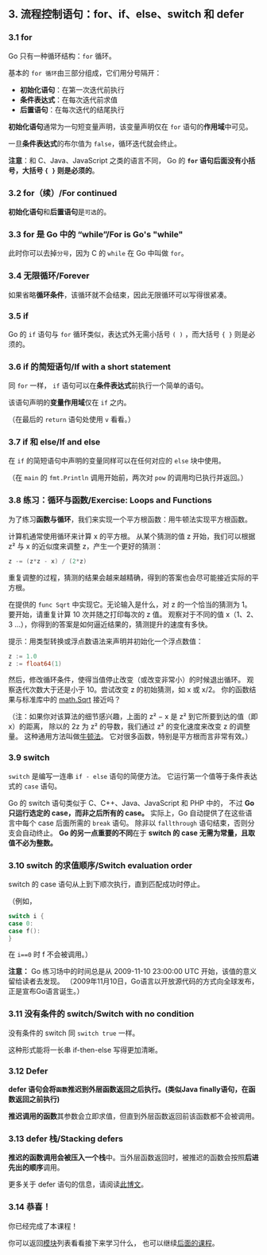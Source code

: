
## 3. 流程控制语句：for、if、else、switch 和 defer


### 3.1 for
Go 只有一种循环结构：`for` 循环。

基本的 `for 循环`由三部分组成，它们用分号隔开：
* **初始化语句**：在第一次迭代前执行
* **条件表达式**：在每次迭代前求值
* **后置语句**：在每次迭代的结尾执行

**初始化语句**通常为一句短变量声明，该变量声明仅在 `for` 语句的**作用域**中可见。

一旦**条件表达式**的布尔值为 `false`，循环迭代就会终止。

**注意**：和 C、Java、JavaScript 之类的语言不同，
Go 的 **`for` 语句后面没有小括号，大括号 `{ }` 则是必须的**。


### 3.2 for（续）/For continued
**初始化语句**和**后置语句**是`可选`的。


### 3.3 for 是 Go 中的 “while”/For is Go's "while"
此时你可以去掉`分号`，因为 C 的 `while` 在 Go 中叫做 `for`。


### 3.4 无限循环/Forever
如果省略**循环条件**，该循环就不会结束，因此无限循环可以写得很紧凑。


### 3.5 if
Go 的 `if` 语句与 `for` 循环类似，表达式外无需小括号 `( )` ，而大括号 `{ }` 则是必须的。


### 3.6 if 的简短语句/If with a short statement
同 `for` 一样， `if` 语句可以在**条件表达式**前执行一个简单的语句。

该语句声明的**变量作用域**仅在 `if` 之内。

（在最后的 `return` 语句处使用 `v` 看看。）


### 3.7 if 和 else/If and else
在 `if` 的简短语句中声明的变量同样可以在任何对应的 `else` 块中使用。

（在 `main` 的 `fmt.Println` 调用开始前，两次对 `pow` 的调用均已执行并返回。）


### 3.8 练习：循环与函数/Exercise: Loops and Functions
为了练习**函数与循环**，我们来实现一个平方根函数：用牛顿法实现平方根函数。

计算机通常使用循环来计算 x 的平方根。
从某个猜测的值 z 开始，我们可以根据 z² 与 x 的近似度来调整 z，产生一个更好的猜测：
```go
z -= (z*z - x) / (2*z)
```
重复调整的过程，猜测的结果会越来越精确，得到的答案也会尽可能接近实际的平方根。

在提供的 `func Sqrt` 中实现它。无论输入是什么，对 z 的一个恰当的猜测为 1。
要开始，请重复计算 10 次并随之打印每次的 z 值。
观察对于不同的值 x（1、2、3 ...），你得到的答案是如何逼近结果的，猜测提升的速度有多快。

提示：用类型转换或浮点数语法来声明并初始化一个浮点数值：
```go
z := 1.0
z := float64(1)
```

然后，修改循环条件，使得当值停止改变（或改变非常小）的时候退出循环。
观察迭代次数大于还是小于 10。尝试改变 z 的初始猜测，如 x 或 x/2。
你的函数结果与标准库中的 [math.Sqrt](https://go-zh.org/pkg/math/#Sqrt) 接近吗？

（注：如果你对该算法的细节感兴趣，上面的 z² − x 是 z² 到它所要到达的值（即 x）的距离，
除以的 2z 为 z² 的导数，我们通过 z² 的变化速度来改变 z 的调整量。
这种通用方法叫做[牛顿法](https://zh.wikipedia.org/wiki/%E7%89%9B%E9%A1%BF%E6%B3%95)。
它对很多函数，特别是平方根而言非常有效。）


### 3.9 switch
`switch` 是编写一连串 `if - else` 语句的简便方法。
它运行第一个值等于条件表达式的 `case` 语句。

Go 的 switch 语句类似于 C、C++、Java、JavaScript 和 PHP 中的，
不过 **Go 只运行选定的 case，而非之后所有的 case。**
实际上，Go 自动提供了在这些语言中每个 case 后面所需的 `break` 语句。
除非以 `fallthrough` 语句结束，否则分支会自动终止。
**Go 的另一点重要的不同**在于 **switch 的 case 无需为常量，且取值不必为整数。**


### 3.10 switch 的求值顺序/Switch evaluation order
switch 的 case 语句从上到下顺次执行，直到匹配成功时停止。

（例如，
```go
switch i {
case 0:
case f():
}
```
在 `i==0` 时 f 不会被调用。）

**注意：** Go 练习场中的时间总是从 2009-11-10 23:00:00 UTC 开始，该值的意义留给读者去发现。
（2009年11月10日，Go语言以开放源代码的方式向全球发布，正是宣布Go语言诞生。）


### 3.11 没有条件的 switch/Switch with no condition
没有条件的 switch 同 `switch true` 一样。

这种形式能将一长串 if-then-else 写得更加清晰。


### 3.12 Defer
**defer 语句会将`函数`推迟到外层函数返回之后执行。(类似Java finally语句，在函数返回之前执行)**

**推迟调用的函数**其参数会立即求值，但直到外层函数返回前该函数都不会被调用。


### 3.13 defer 栈/Stacking defers
**推迟的函数调用会被压入一个栈**中。当外层函数返回时，被推迟的函数会按照**后进先出的顺序**调用。

更多关于 defer 语句的信息，请阅读[此博文](http://blog.go-zh.org/defer-panic-and-recover)。


### 3.14 恭喜！
你已经完成了本课程！

你可以返回[模块](https://tour.go-zh.org/list)列表看看接下来学习什么，
也可以继续[后面的课程](https://tour.go-zh.org/moretypes/1)。

